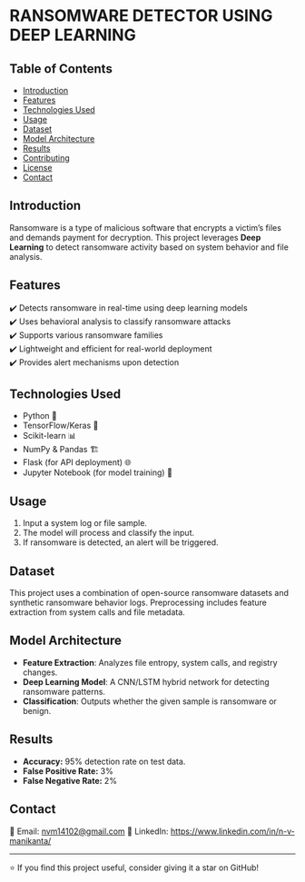 # RANSOMWARE DETECTOR USING DEEP LEARNING

## Table of Contents

- [Introduction](#introduction)
- [Features](#features)
- [Technologies Used](#technologies-used)
- [Usage](#usage)
- [Dataset](#dataset)
- [Model Architecture](#model-architecture)
- [Results](#results)
- [Contributing](#contributing)
- [License](#license)
- [Contact](#contact)

## Introduction

Ransomware is a type of malicious software that encrypts a victim’s files and demands payment for decryption. This project leverages **Deep Learning** to detect ransomware activity based on system behavior and file analysis.

## Features

✔️ Detects ransomware in real-time using deep learning models\
✔️ Uses behavioral analysis to classify ransomware attacks\
✔️ Supports various ransomware families\
✔️ Lightweight and efficient for real-world deployment\
✔️ Provides alert mechanisms upon detection

## Technologies Used

- Python 🐍
- TensorFlow/Keras 🤖
- Scikit-learn 📊
- NumPy & Pandas 🏗️
- Flask (for API deployment) 🌐
- Jupyter Notebook (for model training) 📓

## Usage

1. Input a system log or file sample.
2. The model will process and classify the input.
3. If ransomware is detected, an alert will be triggered.

## Dataset

This project uses a combination of open-source ransomware datasets and synthetic ransomware behavior logs. Preprocessing includes feature extraction from system calls and file metadata.

## Model Architecture

- **Feature Extraction**: Analyzes file entropy, system calls, and registry changes.
- **Deep Learning Model**: A CNN/LSTM hybrid network for detecting ransomware patterns.
- **Classification**: Outputs whether the given sample is ransomware or benign.

## Results

- **Accuracy:** 95% detection rate on test data.
- **False Positive Rate:** 3%
- **False Negative Rate:** 2%

## Contact

📧 Email: nvm14102@gmail.com
🔗 LinkedIn: https://www.linkedin.com/in/n-v-manikanta/


---

⭐ If you find this project useful, consider giving it a star on GitHub!

